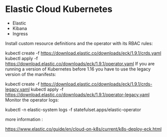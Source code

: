 # Elastic Cloud Kubernetes

 - Elastic
 - Kibana
 - Ingress



Install custom resource definitions and the operator with its RBAC rules:

kubectl create -f https://download.elastic.co/downloads/eck/1.9.1/crds.yaml
kubectl apply -f https://download.elastic.co/downloads/eck/1.9.1/operator.yaml
If you are running a version of Kubernetes before 1.16 you have to use the legacy version of the manifests:

kubectl create -f https://download.elastic.co/downloads/eck/1.9.1/crds-legacy.yaml
kubectl apply -f https://download.elastic.co/downloads/eck/1.9.1/operator-legacy.yaml
Monitor the operator logs:

kubectl -n elastic-system logs -f statefulset.apps/elastic-operator




more information :

https://www.elastic.co/guide/en/cloud-on-k8s/current/k8s-deploy-eck.html